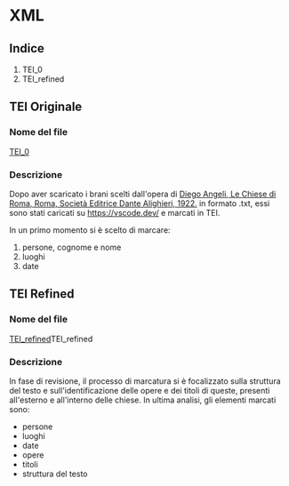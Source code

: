 # XML

## Indice 
1. TEI_0
2. TEI_refined

## TEI Originale

### Nome del file 
[TEI_0](TEI-0)

### Descrizione 
Dopo aver scaricato i brani scelti dall'opera di [Diego Angeli, Le Chiese di Roma, Roma, Società Editrice Dante Alighieri, 1922.](https://archive.org/details/lechiesediromagu00ange_0/page/n7/mode/2up) in formato .txt, essi sono stati caricati su https://vscode.dev/ e marcati in TEI.

In un primo momento si è scelto di marcare: 
 1. persone, cognome e nome 
 2. luoghi 
 3. date 

## TEI Refined 

### Nome del file 
[TEI_refined](TEI-refined)TEI_refined

### Descrizione 
In fase di revisione, il processo di marcatura si è focalizzato sulla struttura del testo e sull'identificazione delle opere e dei titoli di queste, presenti all'esterno e all'interno delle chiese. In ultima analisi, gli elementi marcati sono: 

- persone
- luoghi
- date
- opere
- titoli 
- struttura del testo 

